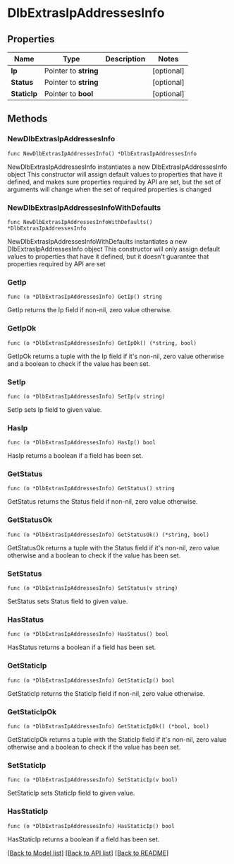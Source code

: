 # DlbExtrasIpAddressesInfo

## Properties

Name | Type | Description | Notes
------------ | ------------- | ------------- | -------------
**Ip** | Pointer to **string** |  | [optional] 
**Status** | Pointer to **string** |  | [optional] 
**StaticIp** | Pointer to **bool** |  | [optional] 

## Methods

### NewDlbExtrasIpAddressesInfo

`func NewDlbExtrasIpAddressesInfo() *DlbExtrasIpAddressesInfo`

NewDlbExtrasIpAddressesInfo instantiates a new DlbExtrasIpAddressesInfo object
This constructor will assign default values to properties that have it defined,
and makes sure properties required by API are set, but the set of arguments
will change when the set of required properties is changed

### NewDlbExtrasIpAddressesInfoWithDefaults

`func NewDlbExtrasIpAddressesInfoWithDefaults() *DlbExtrasIpAddressesInfo`

NewDlbExtrasIpAddressesInfoWithDefaults instantiates a new DlbExtrasIpAddressesInfo object
This constructor will only assign default values to properties that have it defined,
but it doesn't guarantee that properties required by API are set

### GetIp

`func (o *DlbExtrasIpAddressesInfo) GetIp() string`

GetIp returns the Ip field if non-nil, zero value otherwise.

### GetIpOk

`func (o *DlbExtrasIpAddressesInfo) GetIpOk() (*string, bool)`

GetIpOk returns a tuple with the Ip field if it's non-nil, zero value otherwise
and a boolean to check if the value has been set.

### SetIp

`func (o *DlbExtrasIpAddressesInfo) SetIp(v string)`

SetIp sets Ip field to given value.

### HasIp

`func (o *DlbExtrasIpAddressesInfo) HasIp() bool`

HasIp returns a boolean if a field has been set.

### GetStatus

`func (o *DlbExtrasIpAddressesInfo) GetStatus() string`

GetStatus returns the Status field if non-nil, zero value otherwise.

### GetStatusOk

`func (o *DlbExtrasIpAddressesInfo) GetStatusOk() (*string, bool)`

GetStatusOk returns a tuple with the Status field if it's non-nil, zero value otherwise
and a boolean to check if the value has been set.

### SetStatus

`func (o *DlbExtrasIpAddressesInfo) SetStatus(v string)`

SetStatus sets Status field to given value.

### HasStatus

`func (o *DlbExtrasIpAddressesInfo) HasStatus() bool`

HasStatus returns a boolean if a field has been set.

### GetStaticIp

`func (o *DlbExtrasIpAddressesInfo) GetStaticIp() bool`

GetStaticIp returns the StaticIp field if non-nil, zero value otherwise.

### GetStaticIpOk

`func (o *DlbExtrasIpAddressesInfo) GetStaticIpOk() (*bool, bool)`

GetStaticIpOk returns a tuple with the StaticIp field if it's non-nil, zero value otherwise
and a boolean to check if the value has been set.

### SetStaticIp

`func (o *DlbExtrasIpAddressesInfo) SetStaticIp(v bool)`

SetStaticIp sets StaticIp field to given value.

### HasStaticIp

`func (o *DlbExtrasIpAddressesInfo) HasStaticIp() bool`

HasStaticIp returns a boolean if a field has been set.


[[Back to Model list]](../README.md#documentation-for-models) [[Back to API list]](../README.md#documentation-for-api-endpoints) [[Back to README]](../README.md)


